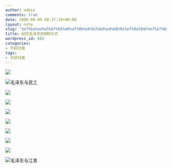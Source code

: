 ```yaml
---
author: admin
comments: true
date: 2006-09-09 08:37:34+00:00
layout: note
slug: '%e7%ba%aa%e5%bf%b5%e6%af%9b%e6%b3%bd%e4%b8%9c%e7%9a%84n%e7%a7%8d%e6%96%b9%e5%bc%8f'
title: 纪念毛泽东的N种方式
wordpress_id: 602
categories:
- 不好归类
tags:
- 不好归类
---
```


![](http://photo7.yupoo.com/20060909/162954_157721731.jpg)

![毛泽东与民工](http://photo7.yupoo.com/20060909/162955_1397157136.jpg)

![](http://photo7.yupoo.com/20060909/162950_1988031436.jpg)

![](http://photo7.yupoo.com/20060909/162956_644402496.jpg)

![](http://photo7.yupoo.com/20060909/162952_1260143870.jpg)

![](http://photo7.yupoo.com/20060909/144358_442687333.jpg)

![](http://photo7.yupoo.com/20060909/162954_2038685846.jpg)

![](http://photo7.yupoo.com/20060909/162953_2020699346.jpg)

![](http://photo7.yupoo.com/20060909/162949_1659474758.jpg)

![毛泽东与江青](http://photo7.yupoo.com/20060909/162952_1790269301.jpg)
